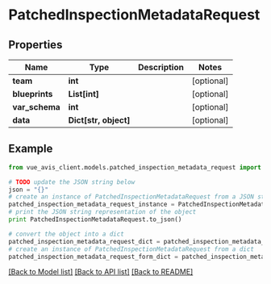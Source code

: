 # PatchedInspectionMetadataRequest


## Properties

Name | Type | Description | Notes
------------ | ------------- | ------------- | -------------
**team** | **int** |  | [optional]
**blueprints** | **List[int]** |  | [optional]
**var_schema** | **int** |  | [optional]
**data** | **Dict[str, object]** |  | [optional]

## Example

```python
from vue_avis_client.models.patched_inspection_metadata_request import PatchedInspectionMetadataRequest

# TODO update the JSON string below
json = "{}"
# create an instance of PatchedInspectionMetadataRequest from a JSON string
patched_inspection_metadata_request_instance = PatchedInspectionMetadataRequest.from_json(json)
# print the JSON string representation of the object
print PatchedInspectionMetadataRequest.to_json()

# convert the object into a dict
patched_inspection_metadata_request_dict = patched_inspection_metadata_request_instance.to_dict()
# create an instance of PatchedInspectionMetadataRequest from a dict
patched_inspection_metadata_request_form_dict = patched_inspection_metadata_request.from_dict(patched_inspection_metadata_request_dict)
```
[[Back to Model list]](..#documentation-for-models) [[Back to API list]](..#documentation-for-api-endpoints) [[Back to README]](..)
